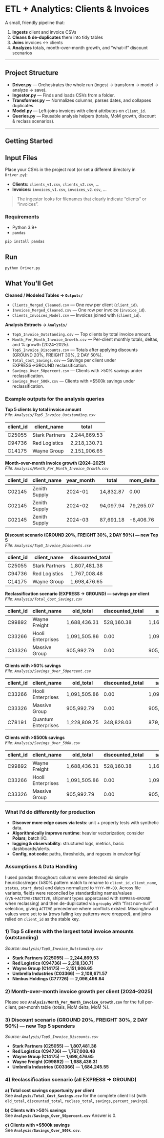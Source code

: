 # ETL + Analytics: Clients & Invoices

A small, friendly pipeline that:
1) **Ingests** client and invoice CSVs  
2) **Cleans & de-duplicates** them into tidy tables  
3) **Joins** invoices ↔ clients  
4) **Analyzes** totals, month-over-month growth, and “what-if” discount scenarios

---

## Project Structure

- **Driver.py** — Orchestrates the whole run (ingest → transform → model → analyze → save).
- **Ingestor.py** — Finds and loads CSVs from a folder.
- **Transformer.py** — Normalizes columns, parses dates, and collapses duplicates.
- **Model.py** — Left-joins invoices with client attributes on `client_id`.
- **Queries.py** — Reusable analysis helpers (totals, MoM growth, discount & reclass scenarios).

---

## Getting Started

## Input Files

Place your CSVs in the project root (or set a different directory in `Driver.py`):

- **Clients:** `clients_v1.csv`, `clients_v2.csv`, …
- **Invoices:** `invoices_v1.csv`, `invoices_v2.csv`, …

> The ingestor looks for filenames that clearly indicate “clients” or “invoices”.

### Requirements
- Python 3.9+  
- `pandas`

```bash
pip install pandas
```

## Run

```bash
python Driver.py
```

## What You’ll Get

**Cleaned / Modeled Tables → `Outputs/`**

- `Clients_Merged_Cleaned.csv` — One row per client (`client_id`).
- `Invoices_Merged_Cleaned.csv` — One row per invoice (`invoice_id`).
- `Clients_Invoices_Model.csv` — Invoices joined with (`client_id`).

**Analysis Extracts → `Analysis/`**

- `Top5_Invoice_Outstanding.csv` — Top clients by total invoice amount.
- `Month_Per_Month_Invoice_Growth.csv` — Per-client monthly totals, deltas, and % growth (2024–2025).
- `Top5_Invoice_Discounts.csv` — Totals after applying discounts (GROUND 20%, FREIGHT 30%, 2 DAY 50%).
- `Total_Cost_Savings.csv` — Savings per client under EXPRESS→GROUND reclassification.
- `Savings_Over_50percent.csv` — Clients with >50% savings under reclassification.
- `Savings_Over_500k.csv` — Clients with >$500k savings under reclassification.

### Example outputs for the analysis queries

**Top 5 clients by total invoice amount**  
_File: `Analysis/Top5_Invoice_Outstanding.csv`_

| client_id | client_name | total |
| --- | --- | --- |
| C25055 | Stark Partners | 2,244,869.53 |
| C94736 | Red Logistics | 2,218,130.71 |
| C14175 | Wayne Group | 2,151,906.65 |

**Month-over-month invoice growth (2024–2025)**  
_File: `Analysis/Month_Per_Month_Invoice_Growth.csv`_

| client_id | client_name | year_month | total | mom_delta | mom_growth_pct |
| --- | --- | --- | --- | --- | --- |
| C02145 | Zenith Supply | 2024-01 | 14,832.87 | 0.00 | 0.00 |
| C02145 | Zenith Supply | 2024-02 | 94,097.94 | 79,265.07 | 534.39 |
| C02145 | Zenith Supply | 2024-03 | 87,691.18 | -6,406.76 | -6.81 |

**Discount scenario (GROUND 20%, FREIGHT 30%, 2 DAY 50%) — new Top 5**  
_File: `Analysis/Top5_Invoice_Discounts.csv`_

| client_id | client_name | discounted_total |
| --- | --- | --- |
| C25055 | Stark Partners | 1,807,481.38 |
| C94736 | Red Logistics | 1,767,008.48 |
| C14175 | Wayne Group | 1,698,476.65 |

**Reclassification scenario (EXPRESS → GROUND) — savings per client**  
_File: `Analysis/Total_Cost_Savings.csv`_

| client_id | client_name | old_total | discounted_total | savings | percent_savings |
| --- | --- | --- | --- | --- | --- |
| C99892 | Wayne Freight | 1,688,436.31 | 528,160.38 | 1,160,275.93 | 68.73 |
| C33266 | Hooli Enterprises | 1,091,505.86 | 0.00 | 1,091,505.86 | 100.00 |
| C33326 | Massive Group | 905,992.79 | 0.00 | 905,992.79 | 100.00 |

**Clients with >50% savings**  
_File: `Analysis/Savings_Over_50percent.csv`_

| client_id | client_name | old_total | discounted_total | savings | percent_savings |
| --- | --- | --- | --- | --- | --- |
| C33266 | Hooli Enterprises | 1,091,505.86 | 0.00 | 1,091,505.86 | 100.00 |
| C33326 | Massive Group | 905,992.79 | 0.00 | 905,992.79 | 100.00 |
| C78191 | Quantum Enterprises | 1,228,809.75 | 348,828.03 | 879,981.72 | 71.64 |

**Clients with >$500k savings**  
_File: `Analysis/Savings_Over_500k.csv`_

| client_id | client_name | old_total | discounted_total | savings | percent_savings |
| --- | --- | --- | --- | --- | --- |
| C99892 | Wayne Freight | 1,688,436.31 | 528,160.38 | 1,160,275.93 | 68.73 |
| C33266 | Hooli Enterprises | 1,091,505.86 | 0.00 | 1,091,505.86 | 100.00 |
| C33326 | Massive Group | 905,992.79 | 0.00 | 905,992.79 | 100.00 |

### What I’d do differently for production

- **Discover more edge cases via tests**: unit + property tests with synthetic data.
- **Algorithmically improve runtime**: heavier vectorization; consider **Polars**; batch I/O.
- **logging & observability**: structured logs, metrics, basic dashboards/alerts.
- **Config, not code**: paths, thresholds, and regexes in env/config/

### Assumptions & Data Handling

I used pandas throughout: columns were detected via simple heuristics/regex (≥80% pattern match to rename to `client_id`, `client_name`, `status`, `start_date`) and dates normalized to `YYYY-MM-DD`. 
Across file variants, fields were reconciled by standardizing names/values (`Y/N`→`ACTIVE/INACTIVE`, shipment types uppercased with `EXPRESS→GROUND` when reclassing) and then de-duplicated via `groupby` with “first non-null” selection, 
giving `ACTIVE` precedence where conflicts existed. Missing/invalid values were set to `NA` (rows failing key patterns were dropped), and joins relied on `client_id` as the stable key.

### 1) Top 5 clients with the largest total invoice amounts (outstanding)
_Source: `Analysis/Top5_Invoice_Outstanding.csv`_

- **Stark Partners (C25055)** — **2,244,869.53**
- **Red Logistics (C94736)** — **2,218,130.71**
- **Wayne Group (C14175)** — **2,151,906.65**
- **Umbrella Industries (C03366)** — **2,108,671.57**
- **Nimbus Holdings (C77726)** — **2,096,498.84**

### 2) Month-over-month invoice growth per client (2024–2025)
Please see **`Analysis/Month_Per_Month_Invoice_Growth.csv`** for the full per-client, per-month table (totals, MoM delta, MoM %).

### 3) Discount scenario (GROUND 20%, FREIGHT 30%, 2 DAY 50%) — new Top 5 spenders
_Source: `Analysis/Top5_Invoice_Discounts.csv`_

- **Stark Partners (C25055)** — **1,807,481.38**
- **Red Logistics (C94736)** — **1,767,008.48**
- **Wayne Group (C14175)** — **1,698,476.65**
- **Wayne Freight (C99892)** — **1,688,436.31**
- **Umbrella Industries (C03366)** — **1,684,245.55**

### 4) Reclassification scenario (all EXPRESS → GROUND)

**a) Total cost savings opportunity per client**  
See **`Analysis/Total_Cost_Savings.csv`** for the complete client list (with `old_total`, `discounted_total`, `reclass_total`, `savings`, `percent_savings`).

**b) Clients with >50% savings**  
See **`Analysis/Savings_Over_50percent.csv`** Answer is 0.

**c) Clients with >$500k savings**  
See **`Analysis/Savings_Over_500k.csv`**.